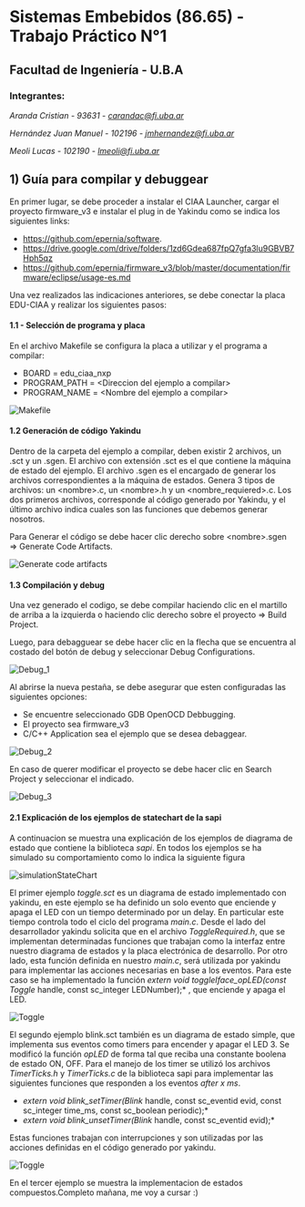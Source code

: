 # **Sistemas Embebidos (86.65) - Trabajo Práctico N°1**
## **Facultad de Ingeniería - U.B.A**

### **Integrantes:**

  *Aranda Cristian - 93631 -  carandac@fi.uba.ar*

  *Hernández Juan Manuel - 102196 - jmhernandez@fi.uba.ar*

  *Meoli Lucas - 102190 - lmeoli@fi.uba.ar*
  
## 1) Guía para compilar y debuggear 

En primer lugar, se debe proceder a instalar el CIAA Launcher, cargar el proyecto firmware_v3 e instalar el plug in de Yakindu como se indica los siguientes links:

- https://github.com/epernia/software.
- https://drive.google.com/drive/folders/1zd6Gdea687fpQ7gfa3lu9GBVB7Hph5qz
- https://github.com/epernia/firmware_v3/blob/master/documentation/firmware/eclipse/usage-es.md

Una vez realizados las indicaciones anteriores, se debe conectar la placa EDU-CIAA y realizar los siguientes pasos:

#### 1.1 - Selección de programa y placa

En el archivo Makefile se configura la placa a utilizar y el programa a compilar: 

- BOARD = edu_ciaa_nxp
- PROGRAM_PATH = \<Direccion del ejemplo a compilar>
- PROGRAM_NAME = \<Nombre del ejemplo a compilar>

![Makefile](https://github.com/juanmaher/TPs_Embebidos_FIUBA/blob/main/TP_1/Imagenes_TP_1/Makefile.png)

#### 1.2 Generación de código Yakindu

Dentro de la carpeta del ejemplo a compilar, deben existir 2 archivos, un .sct y un .sgen. El archivo con extensión .sct es el que contiene la máquina de estado del ejemplo.
El archivo .sgen es el encargado de generar los archivos correspondientes a la máquina de estados. Genera 3 tipos de archivos: un \<nombre>.c, un \<nombre>.h y un \<nombre_requiered>.c.
Los dos primeros archivos, corresponde al código generado por Yakindu, y el último archivo indica cuales son las funciones que debemos generar nosotros. 

Para Generar el código se debe hacer clic derecho sobre \<nombre>.sgen => Generate Code Artifacts.

![Generate code artifacts](https://github.com/juanmaher/TPs_Embebidos_FIUBA/blob/main/TP_1/Imagenes_TP_1/Generate_code_artifacts.png)

#### 1.3 Compilación y debug

Una vez generado el codigo, se debe compilar haciendo clic en el martillo de arriba a la izquierda o haciendo clic derecho sobre el proyecto => Build Project.

Luego, para debagguear se debe hacer clic en la flecha que se encuentra al costado del botón de debug y seleccionar Debug Configurations.

![Debug_1](https://github.com/juanmaher/TPs_Embebidos_FIUBA/blob/main/TP_1/Imagenes_TP_1/Debug_process_1.png)

Al abrirse la nueva pestaña, se debe asegurar que esten configuradas las siguientes opciones:

- Se encuentre seleccionado GDB OpenOCD Debbugging.
- El proyecto sea firmware_v3
- C/C++ Application sea el ejemplo que se desea debaggear.

![Debug_2](https://github.com/juanmaher/TPs_Embebidos_FIUBA/blob/main/TP_1/Imagenes_TP_1/Debug_process_2.png)

En caso de querer modificar el proyecto se debe hacer clic en Search Project y seleccionar el indicado.

![Debug_3](https://github.com/juanmaher/TPs_Embebidos_FIUBA/blob/main/TP_1/Imagenes_TP_1/Debug_process_3.png)

#### 2.1 Explicación de los ejemplos de statechart de la sapi

A continuacion se muestra una explicación de los ejemplos de diagrama de estado que contiene la biblioteca *sapi*. En todos los ejemplos se ha simulado su comportamiento como lo indica la siguiente figura

![simulationStateChart](https://github.com/juanmaher/TPs_Embebidos_FIUBA/blob/main/TP_1/Imagenes_TP_1/simulationStateChart.png)


El primer ejemplo *toggle.sct* es un diagrama de estado implementado con yakindu, en este ejemplo se ha definido un solo evento que enciende y apaga el LED con un tiempo determinado por un delay. En particular este tiempo controla todo el ciclo del programa *main.c*. Desde el lado del desarrollador yakindu solicita que en el archivo *ToggleRequired.h*, que se implementan determinadas funciones que trabajan como la interfaz entre nuestro diagrama de estados y la placa electrónica de desarrollo. Por otro lado, esta función definida en nuestro *main.c*, será utilizada por yakindu para implementar las acciones necesarias en base a los eventos. Para este caso se ha implementado la función *extern void toggleIface_opLED(const Toggle* handle, const sc_integer LEDNumber);* , que enciende y apaga el LED.

![Toggle](https://github.com/juanmaher/TPs_Embebidos_FIUBA/blob/main/TP_1/Imagenes_TP_1/ImagenesEjemploStateCharts/toggle.PNG)

El segundo ejemplo blink.sct también es un diagrama de estado simple, que implementa sus eventos como timers para encender y apagar el LED 3. Se modificó la función *opLED*  de forma tal que reciba una constante boolena de estado ON, OFF. Para el manejo de los timer se utilizó los archivos *TimerTicks.h* y *TimerTicks.c* de la biblioteca sapi para implementar las siguientes funciones que responden a los eventos *after x ms*. 

- *extern void blink_setTimer(Blink* handle, const sc_eventid evid, const sc_integer time_ms, const sc_boolean periodic);*
- *extern void blink_unsetTimer(Blink* handle, const sc_eventid evid);*

Estas funciones trabajan con interrupciones y son utilizadas por las acciones definidas en el código generado por yakindu.

![Toggle](https://github.com/juanmaher/TPs_Embebidos_FIUBA/blob/main/TP_1/Imagenes_TP_1/ImagenesEjemploStateCharts/blink.PNG)


En el tercer ejemplo se muestra la implementacion de estados compuestos.Completo mañana, me voy a cursar :)




